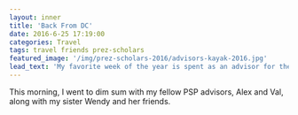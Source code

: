 ```yaml
---
layout: inner
title: 'Back From DC'
date: 2016-6-25 17:19:00
categories: Travel
tags: travel friends prez-scholars
featured_image: '/img/prez-scholars-2016/advisors-kayak-2016.jpg'
lead_text: 'My favorite week of the year is spent as an advisor for the U.S. Presidential Scholars Program.'
---
```


This morning, I went to dim sum with my fellow PSP advisors, Alex and Val, along with my sister Wendy and her friends.
